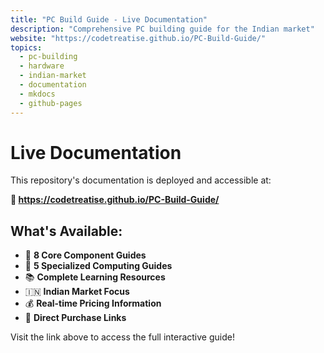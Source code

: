 ```yaml
---
title: "PC Build Guide - Live Documentation"
description: "Comprehensive PC building guide for the Indian market"
website: "https://codetreatise.github.io/PC-Build-Guide/"
topics:
  - pc-building
  - hardware
  - indian-market
  - documentation
  - mkdocs
  - github-pages
---
```


# Live Documentation

This repository's documentation is deployed and accessible at:

**🔗 <a href="https://codetreatise.github.io/PC-Build-Guide/" target="_blank">https://codetreatise.github.io/PC-Build-Guide/</a>**

## What's Available:

- 🔧 **8 Core Component Guides**
- 🎯 **5 Specialized Computing Guides** 
- 📚 **Complete Learning Resources**
- 🇮🇳 **Indian Market Focus**
- 💰 **Real-time Pricing Information**
- 🛒 **Direct Purchase Links**

Visit the link above to access the full interactive guide!
